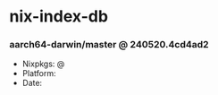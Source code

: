# nix-index-db
### aarch64-darwin/master @ 240520.4cd4ad2
- Nixpkgs: @[](https://github.com/NixOS/nixpkgs/commit/4cd4ad242e70fa4475a9c10eeed87cbada8639dc)
- Platform: 
- Date: 
